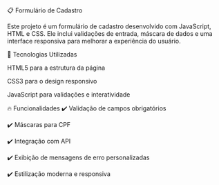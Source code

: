 
📋 Formulário de Cadastro

Este projeto é um formulário de cadastro  desenvolvido com JavaScript, HTML e CSS. Ele inclui validações de entrada, máscara de dados e uma interface responsiva para melhorar a experiência do usuário.


🚀 Tecnologias Utilizadas

HTML5 para a estrutura da página

CSS3 para o design responsivo

JavaScript para validações e interatividade



🔥 Funcionalidades
✔️ Validação de campos obrigatórios

✔️ Máscaras para CPF

✔️ Integração com API 

✔️ Exibição de mensagens de erro personalizadas

✔️ Estilização moderna e responsiva
